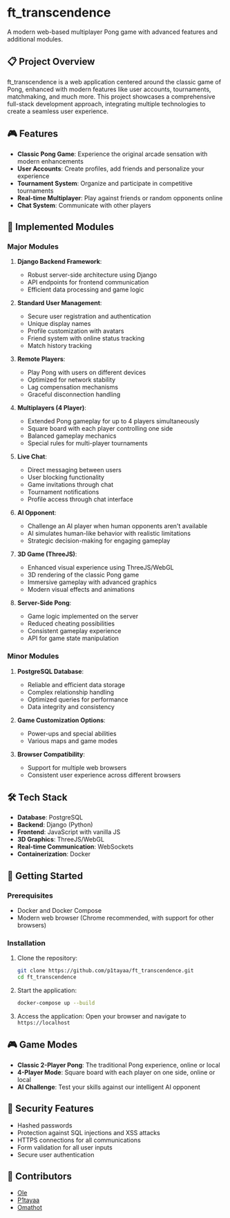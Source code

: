 # ft_transcendence

A modern web-based multiplayer Pong game with advanced features and additional modules.

## 📋 Project Overview

ft_transcendence is a web application centered around the classic game of Pong, enhanced with modern features like user accounts, tournaments, matchmaking, and much more. This project showcases a comprehensive full-stack development approach, integrating multiple technologies to create a seamless user experience.

## 🎮 Features

- **Classic Pong Game**: Experience the original arcade sensation with modern enhancements
- **User Accounts**: Create profiles, add friends and personalize your experience
- **Tournament System**: Organize and participate in competitive tournaments
- **Real-time Multiplayer**: Play against friends or random opponents online
- **Chat System**: Communicate with other players

## 🧩 Implemented Modules

### Major Modules

1. **Django Backend Framework**: 
   - Robust server-side architecture using Django
   - API endpoints for frontend communication
   - Efficient data processing and game logic

2. **Standard User Management**: 
   - Secure user registration and authentication
   - Unique display names
   - Profile customization with avatars
   - Friend system with online status tracking
   - Match history tracking

3. **Remote Players**:
   - Play Pong with users on different devices
   - Optimized for network stability
   - Lag compensation mechanisms
   - Graceful disconnection handling

4. **Multiplayers (4 Player)**:
   - Extended Pong gameplay for up to 4 players simultaneously
   - Square board with each player controlling one side
   - Balanced gameplay mechanics
   - Special rules for multi-player tournaments

5. **Live Chat**:
   - Direct messaging between users
   - User blocking functionality
   - Game invitations through chat
   - Tournament notifications
   - Profile access through chat interface

6. **AI Opponent**:
   - Challenge an AI player when human opponents aren't available
   - AI simulates human-like behavior with realistic limitations
   - Strategic decision-making for engaging gameplay

7. **3D Game (ThreeJS)**:
   - Enhanced visual experience using ThreeJS/WebGL
   - 3D rendering of the classic Pong game
   - Immersive gameplay with advanced graphics
   - Modern visual effects and animations

8. **Server-Side Pong**:
   - Game logic implemented on the server
   - Reduced cheating possibilities
   - Consistent gameplay experience
   - API for game state manipulation

### Minor Modules

1. **PostgreSQL Database**:
   - Reliable and efficient data storage
   - Complex relationship handling
   - Optimized queries for performance
   - Data integrity and consistency

2. **Game Customization Options**:
   - Power-ups and special abilities
   - Various maps and game modes

3. **Browser Compatibility**:
   - Support for multiple web browsers
   - Consistent user experience across different browsers

## 🛠️ Tech Stack

- **Database**: PostgreSQL
- **Backend**: Django (Python)
- **Frontend**: JavaScript with vanilla JS
- **3D Graphics**: ThreeJS/WebGL
- **Real-time Communication**: WebSockets
- **Containerization**: Docker

## 🚀 Getting Started

### Prerequisites

- Docker and Docker Compose
- Modern web browser (Chrome recommended, with support for other browsers)

### Installation

1. Clone the repository:
   ```bash
   git clone https://github.com/p1tayaa/ft_transcendence.git
   cd ft_transcendence
   ```

2. Start the application:
   ```bash
   docker-compose up --build
   ```

3. Access the application:
   Open your browser and navigate to `https://localhost`

## 🎮 Game Modes

- **Classic 2-Player Pong**: The traditional Pong experience, online or local
- **4-Player Mode**: Square board with each player on one side, online or local
- **AI Challenge**: Test your skills against our intelligent AI opponent

## 🔐 Security Features

- Hashed passwords
- Protection against SQL injections and XSS attacks
- HTTPS connections for all communications
- Form validation for all user inputs
- Secure user authentication

## 👥 Contributors

- [Ole](https://github.com/olebol)
- [P1tayaa](https://github.com/p1tayaa)
- [Omathot](https://github.com/omathot)
